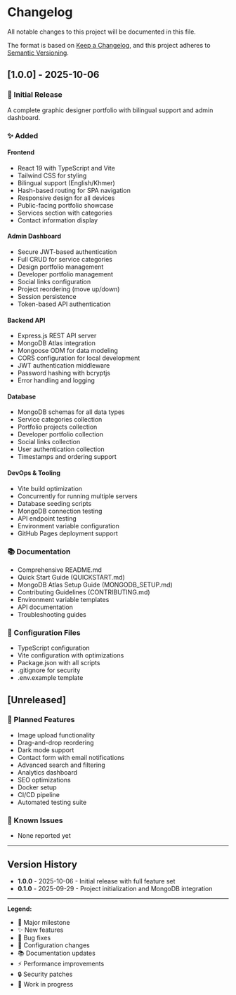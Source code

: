 # Changelog

All notable changes to this project will be documented in this file.

The format is based on [Keep a Changelog](https://keepachangelog.com/en/1.0.0/),
and this project adheres to [Semantic Versioning](https://semver.org/spec/v2.0.0.html).

## [1.0.0] - 2025-10-06

### 🎉 Initial Release

A complete graphic designer portfolio with bilingual support and admin dashboard.

### ✨ Added

#### Frontend
- React 19 with TypeScript and Vite
- Tailwind CSS for styling
- Bilingual support (English/Khmer)
- Hash-based routing for SPA navigation
- Responsive design for all devices
- Public-facing portfolio showcase
- Services section with categories
- Contact information display

#### Admin Dashboard
- Secure JWT-based authentication
- Full CRUD for service categories
- Design portfolio management
- Developer portfolio management
- Social links configuration
- Project reordering (move up/down)
- Session persistence
- Token-based API authentication

#### Backend API
- Express.js REST API server
- MongoDB Atlas integration
- Mongoose ODM for data modeling
- CORS configuration for local development
- JWT authentication middleware
- Password hashing with bcryptjs
- Error handling and logging

#### Database
- MongoDB schemas for all data types
- Service categories collection
- Portfolio projects collection
- Developer portfolio collection
- Social links collection
- User authentication collection
- Timestamps and ordering support

#### DevOps & Tooling
- Vite build optimization
- Concurrently for running multiple servers
- Database seeding scripts
- MongoDB connection testing
- API endpoint testing
- Environment variable configuration
- GitHub Pages deployment support

### 📚 Documentation
- Comprehensive README.md
- Quick Start Guide (QUICKSTART.md)
- MongoDB Atlas Setup Guide (MONGODB_SETUP.md)
- Contributing Guidelines (CONTRIBUTING.md)
- Environment variable templates
- API documentation
- Troubleshooting guides

### 🔧 Configuration Files
- TypeScript configuration
- Vite configuration with optimizations
- Package.json with all scripts
- .gitignore for security
- .env.example template

## [Unreleased]

### 🚧 Planned Features
- Image upload functionality
- Drag-and-drop reordering
- Dark mode support
- Contact form with email notifications
- Advanced search and filtering
- Analytics dashboard
- SEO optimizations
- Docker setup
- CI/CD pipeline
- Automated testing suite

### 🐛 Known Issues
- None reported yet

---

## Version History

- **1.0.0** - 2025-10-06 - Initial release with full feature set
- **0.1.0** - 2025-09-29 - Project initialization and MongoDB integration

---

**Legend:**
- 🎉 Major milestone
- ✨ New features
- 🐛 Bug fixes
- 🔧 Configuration changes
- 📚 Documentation updates
- ⚡ Performance improvements
- 🔒 Security patches
- 🚧 Work in progress
